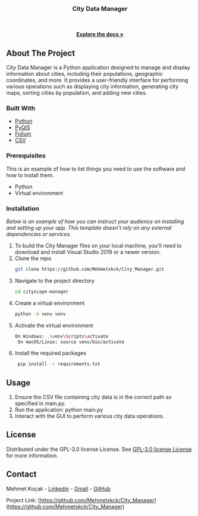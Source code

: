                          
<br/>
<div align="center">

<h3 align="center">City Data Manager</h3>
<p align="center">

<br/>
<br/>
<a href="https://github.com/Mehmetxkck/City_Manager"><strong>Explore the docs »</strong></a>

  


</p>
</div>

 ## About The Project

City Data Manager is a Python application designed to manage and display information about cities, including their populations, geographic coordinates, and more. It provides a user-friendly interface for performing various operations such as displaying city information, generating city maps, sorting cities by population, and adding new cities.
 ### Built With



- [Python](https://www.python.org/)
- [PyQt5](https://riverbankcomputing.com/software/pyqt/intro)
- [Folium](https://python-visualization.github.io/folium/)
- [CSV](https://docs.python.org/3/library/csv.html)
 ### Prerequisites

This is an example of how to list things you need to use the software and how to install them.


- Python
- Virtual environment
 ### Installation

_Below is an example of how you can instruct your audience on installing and setting up your app. This template doesn't rely on any external dependencies or services._

1. To build the City Manager files on your local machine, you'll need to download and install Visual Studio 2019 or a newer version.
2. Clone the repo
   ```sh
   git clone https://github.com/Mehmetxkck/City_Manager.git
   ```
3. Navigate to the project directory
   ```sh
   cd cityscape-manager
   ```
4. Create a virtual environment
   ```sh
   python -m venv venv
   ```
5. Activate the virtual environment
    ```sh
    On Windows: .\venv\Scripts\activate
     On macOS/Linux: source venv/bin/activate
6. Install the required packages
     ```sh
      pip install -r requirements.txt
 ## Usage

1. Ensure the CSV file containing city data is in the correct path as specified in main.py.
2. Run the application: python main.py
3. Interact with the GUI to perform various city data operations.
 ## License

Distributed under the GPL-3.0 license License. See [GPL-3.0 license License](https://www.gnu.org/licenses/gpl-3.0.html) for more information.
 ## Contact

Mehmet Koçak - [Linkedin](https://www.linkedin.com/in/mehmet-ko%C3%A7ak-08787a294/) - [Gmail](mehmetxkck@gmail.com) - [GitHub](https://github.com/Mehmetxkck)

Project Link: [https://github.com/Mehmetxkck/City_Manager](https://github.com/Mehmetxkck/City_Manager)
